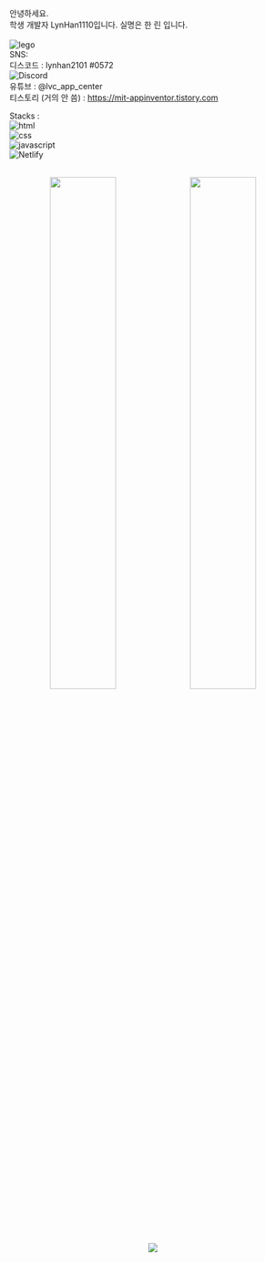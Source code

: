 <label>안녕하세요. <br />학생 개발자 LynHan1110입니다.
  실명은 한 린 입니다. <br /> <br />
  ![lego](https://i.ibb.co/gSjvz2G/20230123-130719.jpg)
  <br />
  SNS:  <br />
  디스코드 : lynhan2101 #0572<br />
  ![Discord](https://discord.c99.nl/widget/theme-1/1000315891898138634.png)
   <br />유튜브  : @lvc_app_center
   <br />티스토리 (거의 안 씀) : https://mit-appinventor.tistory.com
  </label>

<label>Stacks : </label><br />
![html](https://img.shields.io/badge/HTML-E34F26?style=flat-square&logo=HTML5&logoColor=white)<br />
![css](https://img.shields.io/badge/CSS-1572B6?style=flat-square&logo=CSS3&logoColor=white)<br />
![javascript](https://img.shields.io/badge/JavaScript-F7DF1E?style=flat-square&logo=Javascript&logoColor=white) <br />
![Netlify](https://img.shields.io/badge/Netlify-00C7B7?style=flat-square&logo=Netlify&logoColor=white)
<br />
<br />
<p align="center">
<img src="https://github-readme-stats.vercel.app/api?username=LynHan1110&theme=gotham&show_icons=true&count_private=true&hide_border=true"  width="48%"/>
<img src="https://github-readme-streak-stats.herokuapp.com?user=LynHan1110&theme=gotham&hide_border=true&date_format=M%20j%5B%2C%20Y%5D"  width="48%"/>
<img src="https://github-profile-trophy.vercel.appusername=LynHan1110&theme=onestar&no-frame=true&column=4&row=3"></img>
</p>
<br />
<br />
